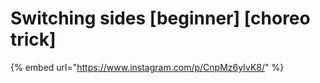 # Switching sides \[beginner] \[choreo trick]

{% embed url="https://www.instagram.com/p/CnpMz6yIvK8/" %}

